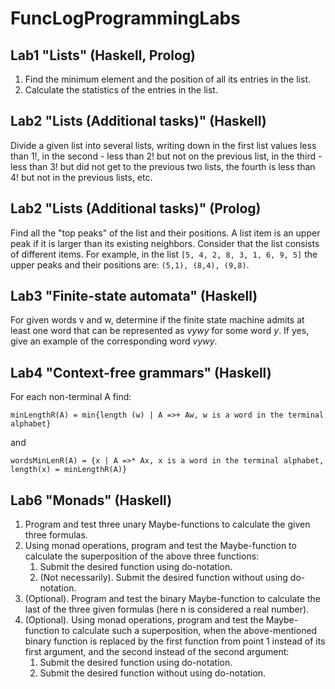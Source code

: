 # FunсLogProgrammingLabs
## Lab1 "Lists" (Haskell, Prolog)
1. Find the minimum element and the position of all its entries in the list.
2. Calculate the statistics of the entries in the list.
## Lab2 "Lists (Additional tasks)" (Haskell)
Divide a given list into several lists, writing down in the first list values less than 1!, in the second - less than 2! but not on the previous list, in the third - less than 3! but did not get to the previous two lists, the fourth is less than 4! but not in the previous lists, etc.
## Lab2 "Lists (Additional tasks)" (Prolog)
Find all the "top peaks" of the list and their positions. A list item is an upper peak if it is larger than its existing neighbors. Consider that the list consists of different items. For example, in the list `[5, 4, 2, 8, 3, 1, 6, 9, 5]` the upper peaks and their positions are: `(5,1), (8,4), (9,8)`.
## Lab3 "Finite-state automata" (Haskell)
For given words v and w, determine if the finite state machine admits at least one word that can be represented as _vywy_ for some word _y_. If yes, give an example of the corresponding word _vywy_.
## Lab4 "Context-free grammars" (Haskell)
For each non-terminal A find:
```
minLengthR(A) = min{length (w) | A =>+ Aw, w is a word in the terminal alphabet}
```
and
```
wordsMinLenR(A) = {x | A =>* Ax, x is a word in the terminal alphabet, length(x) = minLengthR(A)}
```
## Lab6 "Monads" (Haskell)
1) Program and test three unary Maybe-functions to calculate the given three formulas.
2) Using monad operations, program and test the Maybe-function to calculate the superposition of the above three functions:
    1. Submit the desired function using do-notation.
    2. (Not necessarily). Submit the desired function without using do-notation.
3) (Optional). Program and test the binary Maybe-function to calculate the last of the three given formulas (here n is considered a real number).
4) (Optional). Using monad operations, program and test the Maybe-function to calculate such a superposition, when the above-mentioned binary function is replaced by the first function from point 1 instead of its first argument, and the second instead of the second argument:
    1. Submit the desired function using do-notation.
    2. Submit the desired function without using do-notation.
